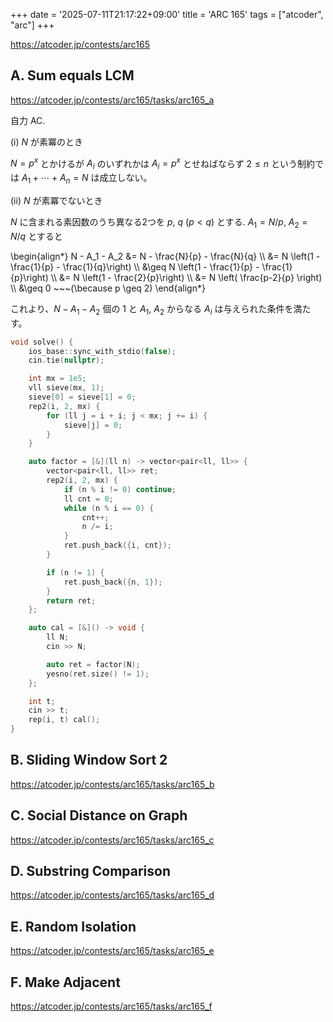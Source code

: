 +++
date = '2025-07-11T21:17:22+09:00'
title = 'ARC 165'
tags = ["atcoder", "arc"]
+++

<https://atcoder.jp/contests/arc165>

## A. Sum equals LCM

<https://atcoder.jp/contests/arc165/tasks/arc165_a>

自力 AC.

(i) $N$ が素冪のとき

$N = p^x$ とかけるが $A_i$ のいずれかは $A_i = p^x$ とせねばならず $2 \leq n$ という制約では $A_1 + \cdots + A_n = N$  は成立しない。

(ii) $N$ が素冪でないとき

$N$ に含まれる素因数のうち異なる2つを $p$, $q$ ($p < q$) とする.
$A_1 = N/p$, $A_2 = N/q$ とすると

\begin{align*}
    N - A_1 - A_2 &= N - \frac{N}{p} - \frac{N}{q} \\\\
    &= N \left(1 - \frac{1}{p} - \frac{1}{q}\right) \\\\
    &\geq N \left(1 - \frac{1}{p} - \frac{1}{p}\right) \\\\
    &= N \left(1 - \frac{2}{p}\right) \\\\
    &= N \left( \frac{p-2}{p} \right) \\\\
    &\geq 0 ~~~(\because p \geq 2)
\end{align*}

これより、$N - A_1 - A_2$ 個の $1$ と $A_1$, $A_2$ からなる $A_i$ は与えられた条件を満たす。

```cpp
void solve() {
    ios_base::sync_with_stdio(false);
    cin.tie(nullptr);

    int mx = 1e5;
    vll sieve(mx, 1);
    sieve[0] = sieve[1] = 0;
    rep2(i, 2, mx) {
        for (ll j = i + i; j < mx; j += i) {
            sieve[j] = 0;
        }
    }

    auto factor = [&](ll n) -> vector<pair<ll, ll>> {
        vector<pair<ll, ll>> ret;
        rep2(i, 2, mx) {
            if (n % i != 0) continue;
            ll cnt = 0;
            while (n % i == 0) {
                cnt++;
                n /= i;
            }
            ret.push_back({i, cnt});
        }

        if (n != 1) {
            ret.push_back({n, 1});
        }
        return ret;
    };

    auto cal = [&]() -> void {
        ll N;
        cin >> N;

        auto ret = factor(N);
        yesno(ret.size() != 1);
    };

    int t;
    cin >> t;
    rep(i, t) cal();
}
```

## B. Sliding Window Sort 2

<https://atcoder.jp/contests/arc165/tasks/arc165_b>

## C. Social Distance on Graph

<https://atcoder.jp/contests/arc165/tasks/arc165_c>

## D. Substring Comparison

<https://atcoder.jp/contests/arc165/tasks/arc165_d>

## E. Random Isolation

<https://atcoder.jp/contests/arc165/tasks/arc165_e>

## F. Make Adjacent

<https://atcoder.jp/contests/arc165/tasks/arc165_f>
